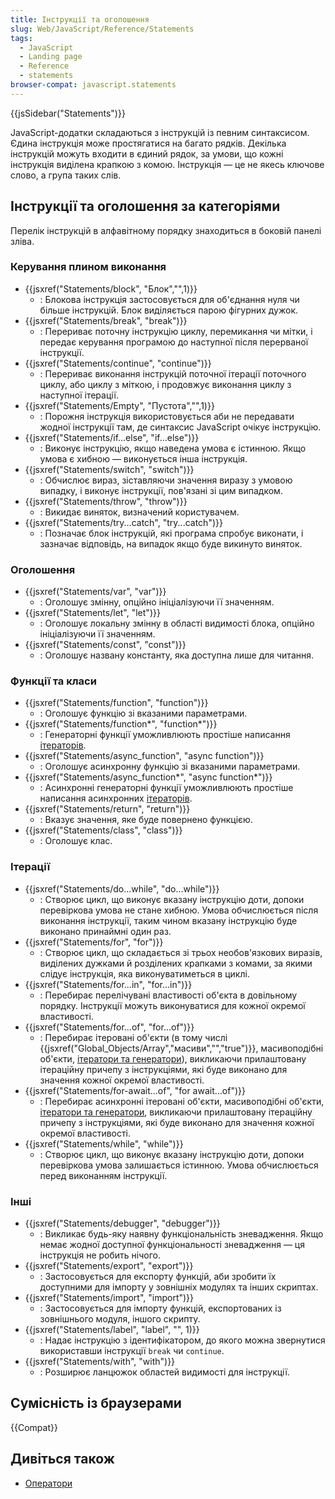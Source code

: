 ```yaml
---
title: Інструкції та оголошення
slug: Web/JavaScript/Reference/Statements
tags:
  - JavaScript
  - Landing page
  - Reference
  - statements
browser-compat: javascript.statements
---
```

{{jsSidebar("Statements")}}

JavaScript-додатки складаються з інструкцій із певним синтаксисом. Єдина інструкція може простягатися на багато рядків. Декілька інструкцій можуть входити в єдиний рядок, за умови, що кожні інструкція виділена крапкою з комою. Інструкція — це не якесь ключове слово, а група таких слів.

## Інструкції та оголошення за категоріями

Перелік інструкцій в алфавітному порядку знаходиться в боковій панелі зліва.

### Керування плином виконання

- {{jsxref("Statements/block", "Блок","",1)}}
  - : Блокова інструкція застосовується для об'єднання нуля чи більше інструкцій. Блок виділяється парою фігурних дужок.
- {{jsxref("Statements/break", "break")}}
  - : Перериває поточну інструкцію циклу, перемикання чи мітки, і передає керування програмою до наступної після перерваної інструкції.
- {{jsxref("Statements/continue", "continue")}}
  - : Перериває виконання інструкцій поточної ітерації поточного циклу, або циклу з міткою, і продовжує виконання циклу з наступної ітерації.
- {{jsxref("Statements/Empty", "Пустота","",1)}}
  - : Порожня інструкція використовується аби не передавати жодної інструкції там, де синтаксис JavaScript очікує інструкцію.
- {{jsxref("Statements/if...else", "if...else")}}
  - : Виконує інструкцію, якщо наведена умова є істинною. Якщо умова є хибною — виконується інша інструкція.
- {{jsxref("Statements/switch", "switch")}}
  - : Обчислює вираз, зіставляючи значення виразу з умовою випадку, і виконує інструкції, пов'язані зі цим випадком.
- {{jsxref("Statements/throw", "throw")}}
  - : Викидає виняток, визначений користувачем.
- {{jsxref("Statements/try...catch", "try...catch")}}
  - : Позначає блок інструкцій, які програма спробує виконати, і зазначає відповідь, на випадок якщо буде викинуто виняток.

### Оголошення

- {{jsxref("Statements/var", "var")}}
  - : Оголошує змінну, опційно ініціалізуючи її значенням.
- {{jsxref("Statements/let", "let")}}
  - : Оголошує локальну змінну в області видимості блока, опційно ініціалізуючи її значенням.
- {{jsxref("Statements/const", "const")}}
  - : Оголошує названу константу, яка доступна лише для читання.

### Функції та класи

- {{jsxref("Statements/function", "function")}}
  - : Оголошує функцію зі вказаними параметрами.
- {{jsxref("Statements/function*", "function*")}}
  - : Генераторні функції уможливлюють простіше написання [ітераторів](/uk/docs/Web/JavaScript/Reference/Iteration_protocols).
- {{jsxref("Statements/async_function", "async function")}}
  - : Оголошує асинхронну функцію зі вказаними параметрами.
- {{jsxref("Statements/async_function*", "async function*")}}
  - : Асинхронні генераторні функції уможливлюють простіше написання асинхронних [ітераторів](/uk/docs/Web/JavaScript/Reference/Iteration_protocols).
- {{jsxref("Statements/return", "return")}}
  - : Вказує значення, яке буде повернено функцією.
- {{jsxref("Statements/class", "class")}}
  - : Оголошує клас.

### Ітерації

- {{jsxref("Statements/do...while", "do...while")}}
  - : Створює цикл, що виконує вказану інструкцію доти, допоки перевіркова умова не стане хибною. Умова обчислюється після виконання інструкції, таким чином вказану інструкцію буде виконано принаймні один раз.
- {{jsxref("Statements/for", "for")}}
  - : Створює цикл, що складається зі трьох необов'язкових виразів, виділених дужками й розділених крапками з комами, за якими слідує інструкція, яка виконуватиметься в циклі.
- {{jsxref("Statements/for...in", "for...in")}}
  - : Перебирає перелічувані властивості об'єкта в довільному порядку. Інструкції можуть виконуватися для кожної окремої властивості.
- {{jsxref("Statements/for...of", "for...of")}}
  - : Перебирає ітеровані об'єкти (в тому числі {{jsxref("Global_Objects/Array","масиви","","true")}}, масивоподібні об'єкти, [ітератори та генератори](/uk/docs/Web/JavaScript/Guide/Iterators_and_Generators)), викликаючи прилаштовану ітераційну причепу з інструкціями, які буде виконано для значення кожної окремої властивості.
- {{jsxref("Statements/for-await...of", "for await...of")}}
  - : Перебирає асинхронні ітеровані об'єкти, масивоподібні об'єкти, [ітератори та генератори](/uk/docs/Web/JavaScript/Guide/Iterators_and_Generators), викликаючи прилаштовану ітераційну причепу з інструкціями, які буде виконано для значення кожної окремої властивості.
- {{jsxref("Statements/while", "while")}}
  - : Створює цикл, що виконує вказану інструкцію доти, допоки перевіркова умова залишається істинною. Умова обчислюється перед виконанням інструкції.

### Інші

- {{jsxref("Statements/debugger", "debugger")}}
  - : Викликає будь-яку наявну функціональність зневадження. Якщо немає жодної доступної функціональності зневадження — ця інструкція не робить нічого.
- {{jsxref("Statements/export", "export")}}
  - : Застосовується для експорту функцій, аби зробити їх доступними для імпорту у зовнішніх модулях та інших скриптах.
- {{jsxref("Statements/import", "import")}}
  - : Застосовується для імпорту функцій, експортованих із зовнішнього модуля, іншого скрипту.
- {{jsxref("Statements/label", "label", "", 1)}}
  - : Надає інструкцію з ідентифікатором, до якого можна звернутися використавши інструкції `break` чи `continue`.
- {{jsxref("Statements/with", "with")}}
  - : Розширює ланцюжок областей видимості для інструкції.

## Сумісність із браузерами

{{Compat}}

## Дивіться також

- [Оператори](/uk/docs/Web/JavaScript/Reference/Operators)
